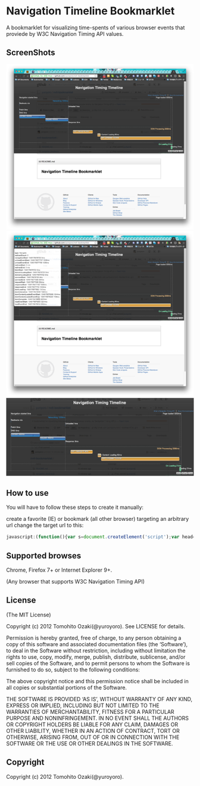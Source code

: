 Navigation Timeline Bookmarklet
====================================================

A bookmarklet for visualizing time-spents of various browser events that proviede by W3C Navigation Timing API values.

## ScreenShots

<img src='https://github.com/yuroyoro/nvtl-bookmarklet/raw/master/screenshot-1.png' width='600'/>
<img src='https://github.com/yuroyoro/nvtl-bookmarklet/raw/master/screenshot-2.png' width='600'/>
<img src='https://github.com/yuroyoro/nvtl-bookmarklet/raw/master/screenshot-3.png' width='600'/>

## How to use

You will have to follow these steps to create it manually:

create a favorite (IE) or bookmark (all other browser) targeting an arbitrary url
change the target url to this:

```javascript
javascript:(function(){var s=document.createElement('script');var head=document.getElementsByTagName('head')[0];var done=false;s.charset='UTF-8';s.language='javascript';s.type='text/javascript';s.src='https://raw.github.com/yuroyoro/nvtl-bookmarklet/master/navigation_timeline.js';head.appendChild(s);})();
```

## Supported browses

Chrome, Firefox 7+ or Internet Explorer 9+.

(Any browser that supports W3C Navigation Timing API)

## License
(The MIT License)

Copyright (c) 2012 Tomohito Ozaki(@yuroyoro). See LICENSE for details.

Permission is hereby granted, free of charge, to any person obtaining a copy of this software and associated documentation files (the ‘Software’), to deal in the Software without restriction, including without limitation the rights to use, copy, modify, merge, publish, distribute, sublicense, and/or sell copies of the Software, and to permit persons to whom the Software is furnished to do so, subject to the following conditions:

The above copyright notice and this permission notice shall be included in all copies or substantial portions of the Software.

THE SOFTWARE IS PROVIDED ‘AS IS’, WITHOUT WARRANTY OF ANY KIND, EXPRESS OR IMPLIED, INCLUDING BUT NOT LIMITED TO THE WARRANTIES OF MERCHANTABILITY, FITNESS FOR A PARTICULAR PURPOSE AND NONINFRINGEMENT. IN NO EVENT SHALL THE AUTHORS OR COPYRIGHT HOLDERS BE LIABLE FOR ANY CLAIM, DAMAGES OR OTHER LIABILITY, WHETHER IN AN ACTION OF CONTRACT, TORT OR OTHERWISE, ARISING FROM, OUT OF OR IN CONNECTION WITH THE SOFTWARE OR THE USE OR OTHER DEALINGS IN THE SOFTWARE.


## Copyright

Copyright (c) 2012 Tomohito Ozaki(@yuroyoro).
